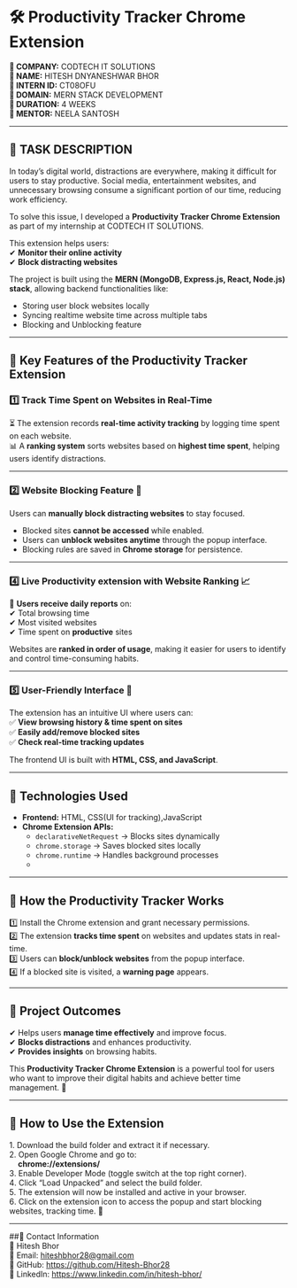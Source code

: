 # 🛠️ Productivity Tracker Chrome Extension  

 **🔹 COMPANY:** CODTECH IT SOLUTIONS  
 **🔹 NAME:** HITESH DNYANESHWAR BHOR  
 **🔹 INTERN ID:** CT08OFU  
 **🔹 DOMAIN:** MERN STACK DEVELOPMENT  
 **🔹 DURATION:** 4 WEEKS  
 **🔹 MENTOR:** NEELA SANTOSH

---

## 📌 **TASK DESCRIPTION**  

In today’s digital world, distractions are everywhere, making it difficult for users to stay productive. Social media, entertainment websites, and unnecessary browsing consume a significant portion of our time, reducing work efficiency.  

To solve this issue, I developed a **Productivity Tracker Chrome Extension** as part of my internship at CODTECH IT SOLUTIONS.  

This extension helps users:  
✔ **Monitor their online activity**  
✔ **Block distracting websites**    

The project is built using the **MERN (MongoDB, Express.js, React, Node.js) stack**, allowing backend functionalities like:  
- Storing user block websites locally  
- Syncing realtime website time across multiple tabs  
- Blocking and Unblocking feature  

---

## 🔹 **Key Features of the Productivity Tracker Extension**  

### **1️⃣ Track Time Spent on Websites in Real-Time**  
⏳ The extension records **real-time activity tracking** by logging time spent on each website.  
📊 A **ranking system** sorts websites based on **highest time spent**, helping users identify distractions.  

---

### **2️⃣ Website Blocking Feature 🚫**  
Users can **manually block distracting websites** to stay focused.  
- Blocked sites **cannot be accessed** while enabled.  
- Users can **unblock websites anytime** through the popup interface.  
- Blocking rules are saved in **Chrome storage** for persistence.  

---

### **4️⃣ Live Productivity extension with Website Ranking 📈**  
📌 **Users receive daily reports** on:  
✔ Total browsing time  
✔ Most visited websites  
✔ Time spent on **productive** sites  

Websites are **ranked in order of usage**, making it easier for users to identify and control time-consuming habits.  

---

### **5️⃣ User-Friendly Interface 🎨**  
The extension has an intuitive UI where users can:  
✅ **View browsing history & time spent on sites**  
✅ **Easily add/remove blocked sites**  
✅ **Check real-time tracking updates**  

The frontend UI is built with **HTML, CSS, and JavaScript**.  

---

## 🔧 **Technologies Used**  
- **Frontend:** HTML, CSS(UI for tracking),JavaScript
- **Chrome Extension APIs:**  
  - `declarativeNetRequest` → Blocks sites dynamically  
  - `chrome.storage` → Saves blocked sites locally  
  - `chrome.runtime` → Handles background processes
  - 
---

## 🚀 **How the Productivity Tracker Works**  
1️⃣ Install the Chrome extension and grant necessary permissions.  
2️⃣ The extension **tracks time spent** on websites and updates stats in real-time.  
3️⃣ Users can **block/unblock websites** from the popup interface.  
4️⃣ If a blocked site is visited, a **warning page** appears.    

---

## 🎯 **Project Outcomes**  
✔ Helps users **manage time effectively** and improve focus.  
✔ **Blocks distractions** and enhances productivity.  
✔ **Provides insights** on browsing habits.  

This **Productivity Tracker Chrome Extension** is a powerful tool for users who want to improve their digital habits and achieve better time management. 🚀  

---

## 📌 **How to Use the Extension**  
1️. Download the build folder and extract it if necessary.  
2️. Open Google Chrome and go to:  
  &nbsp;&nbsp;&nbsp;&nbsp;**chrome://extensions/**  
3️. Enable Developer Mode (toggle switch at the top right corner).  
4️. Click “Load Unpacked” and select the build folder.  
5️. The extension will now be installed and active in your browser.  
6️. Click on the extension icon to access the popup and start blocking websites, tracking time. 🚀  

---

##📧 Contact Information  
💼 Hitesh Bhor  
📩 Email: hiteshbhor28@gmail.com  
🔗 GitHub: https://github.com/Hitesh-Bhor28  
🚀 LinkedIn: https://www.linkedin.com/in/hitesh-bhor/  
